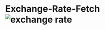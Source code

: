 # Exchange-Rate-Fetch![exchange rate](https://user-images.githubusercontent.com/122348430/231885736-00d6b2b6-3f0b-4003-9804-cb8c259a88f2.png)
